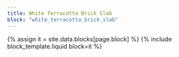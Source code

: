 ```yaml
---
title: White Terracotta Brick Slab
block: "white_terracotta_brick_slab"
---
```


{% assign it = site.data.blocks[page.block] %}
{% include block_template.liquid block=it %}

